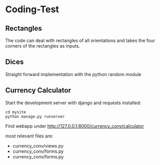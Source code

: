 # Coding-Test
## Rectangles
The code can deal with rectangles of all orientations and takes the four corners of the rectangles as inputs.
## Dices
Straight forward implementation with the python random module
## Currency Calculator
Start the development server with django and requests installed:
```
cd mysite
python manage.py runserver
```
Find webapp under http://127.0.0.1:8000/currency_conv/calculator

most relevant files are:
* currency_conv/views.py
* currency_conv/forms.py
* currency_conv/forms.py


